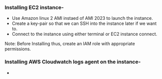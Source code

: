 ### Installing EC2 instance-
- Use Amazon linux 2 AMI instaed of AMI 2023 to launch the instance.
- Create a key-pair so that we can SSH into the instance later if we want to.
- Connect to the instance using either terminal or EC2 instance connect.

Note: Before Installing thus, create an IAM role with appropriate permissions. 
### Installing AWS Cloudwatch logs agent on the instance-
- 
